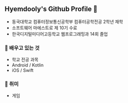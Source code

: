 ## Hyemdooly's Github Profile 👋
- 동국대학교 컴퓨터정보통신공학부 컴퓨터공학전공 2학년 재학
- 소프트웨어 마에스트로 제 10기 수료
- 한국디지털미디어고등학교 웹프로그래밍과 14회 졸업

### 🌱 배우고 있는 것
- 학교 전공 과목
- Android / Kotlin
- iOS / Swift

### 🤩 취미
- 게임

<!--
**hyemdooly/hyemdooly** is a ✨ _special_ ✨ repository because its `README.md` (this file) appears on your GitHub profile.

Here are some ideas to get you started:

- 🔭 I’m currently working on ...
- 🌱 I’m currently learning ...
- 👯 I’m looking to collaborate on ...
- 🤔 I’m looking for help with ...
- 💬 Ask me about ...
- 📫 How to reach me: ...
- 😄 Pronouns: ...
- ⚡ Fun fact: ...
-->
